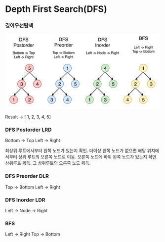 # Depth First Search(DFS)
### 깊이우선탐색


![](./img.png)

Result -> [ 1, 2, 3, 4, 5]

### DFS Postorder LRD

Bottom -> Top
Left -> Right

최상위 루트에서부터 왼쪽 노드가 있는지 확인.
더이상 왼쪽 노드가 없으면 해당 위치에서부터 상위 루트의 오른쪽 노드로 이동.
오른쪽 노드에 하위 왼쪽 노드가 있는지 확인.
상위루트 획득.
그 상위루트의 오른쪽 노드 획득.

### DFS Preorder DLR

Top -> Bottom
Left -> Right

### DFS Inorder LDR

Left -> Node -> Right

### BFS

Left -> Right
Top -> Bottom
